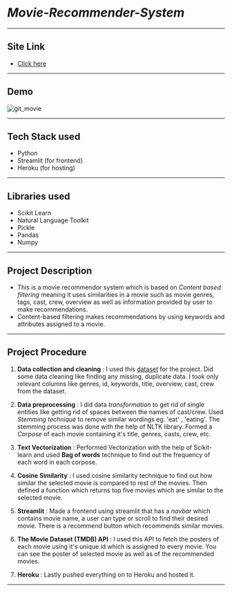 # *Movie-Recommender-System*

---

## Site Link 
   - [Click here](https://rahuls-movie-recommender.herokuapp.com/)
---
## Demo
 
![git_movie](https://user-images.githubusercontent.com/63935255/166870689-7e328941-9fe5-468e-91d4-e6d8a9dbfabc.gif)

---
## Tech Stack used 

   - Python
   - Streamlit (for frontend)
   - Heroku (for hosting)
---
## Libraries used 
   - Scikit Learn
   - Natural Language Toolkit 
   - Pickle
   - Pandas 
   - Numpy
---
## Project Description

   - This is a movie recommendor system which is based on *Content based filtering* meaning it uses similarities in a movie such as movie genres, tags,          cast, crew, overview as well as information provided by user to make recommendations. 
   - Content-based filtering makes recommendations by using keywords and attributes assigned to a movie. 
---

## Project Procedure 

1. **Data collection and cleaning** : I used this [dataset](https://www.kaggle.com/code/erikbruin/movie-recommendation-systems-for-tmdb/data) for the project. Did some data cleaning like finding any missing, duplicate data. I took only relevant columns like genres, id, keywords, title, overview, cast, crew from the dataset.
 
2. **Data preprocessing** : I did data *transformation* to get rid of single entities like getting rid of spaces between the names of cast/crew. Used *Stemming technique* to remove similar wordings eg. 'eat' , 'eating'. The stemming process was done with the help of NLTK library. Formed a *Corpose* of each movie containing it's title, genres, casts, crew, etc. 

3. **Text Vectorization** : Performed Vectorization with the help of Scikit-learn and used **Bag of  words** technique to find out the frequency of each word in each corpose. 

4. **Cosine Similarity** : I used cosine similarity technique to find out how similar the selected movie is compared to rest of the movies. Then defined a function which returns top five movies which are similar to the selected movie. 

5. **Streamlit** : Made a frontend using streamlit that has a *navbar* which contains movie name, a user can type or scroll to find their desired movie. There is a recommend button which recommends similar movies. 

6. **The Movie Dataset (TMDB) API** : I used this API to fetch the posters of each movie using it's unique id which is assigned to every movie. You can see the poster of selected movie as well as of the recommended movies. 

7. **Heroku** : Lastly pushed everything on to Heroku and hosted it. 

--- 



